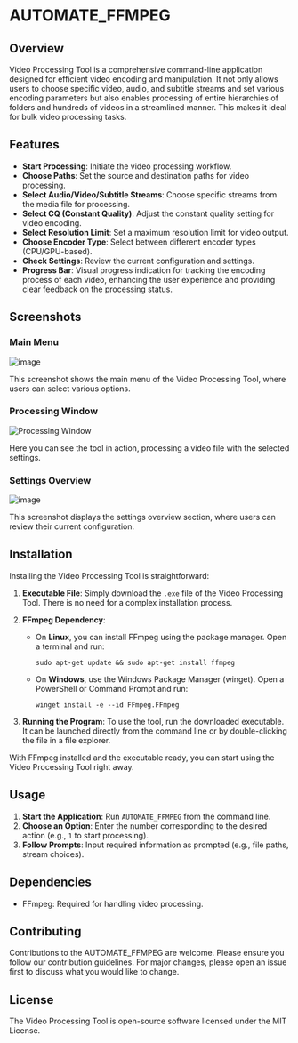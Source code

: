 # AUTOMATE_FFMPEG

## Overview

Video Processing Tool is a comprehensive command-line application designed for efficient video encoding and manipulation. It not only allows users to choose specific video, audio, and subtitle streams and set various encoding parameters but also enables processing of entire hierarchies of folders and hundreds of videos in a streamlined manner. This makes it ideal for bulk video processing tasks.

## Features

- **Start Processing**: Initiate the video processing workflow.
- **Choose Paths**: Set the source and destination paths for video processing.
- **Select Audio/Video/Subtitle Streams**: Choose specific streams from the media file for processing.
- **Select CQ (Constant Quality)**: Adjust the constant quality setting for video encoding.
- **Select Resolution Limit**: Set a maximum resolution limit for video output.
- **Choose Encoder Type**: Select between different encoder types (CPU/GPU-based).
- **Check Settings**: Review the current configuration and settings.
- **Progress Bar**: Visual progress indication for tracking the encoding process of each video, enhancing the user experience and providing clear feedback on the processing status.

## Screenshots

### Main Menu

![image](https://github.com/dam2452/AUTOMATE_FFMPEG/assets/81230036/ecab20ef-4969-40dc-b26d-da6303e852e5)

This screenshot shows the main menu of the Video Processing Tool, where users can select various options.

### Processing Window

![Processing Window](url-to-screenshot-of-processing-window)

Here you can see the tool in action, processing a video file with the selected settings.

### Settings Overview

![image](https://github.com/dam2452/AUTOMATE_FFMPEG/assets/81230036/cb92d9f8-9d6e-4da3-b7a0-93282c87b750)

This screenshot displays the settings overview section, where users can review their current configuration.



## Installation

Installing the Video Processing Tool is straightforward:

1. **Executable File**: Simply download the `.exe` file of the Video Processing Tool. There is no need for a complex installation process.

2. **FFmpeg Dependency**:
   - On **Linux**, you can install FFmpeg using the package manager. Open a terminal and run:
     ```
     sudo apt-get update && sudo apt-get install ffmpeg
     ```
   - On **Windows**, use the Windows Package Manager (winget). Open a PowerShell or Command Prompt and run:
     ```
     winget install -e --id FFmpeg.FFmpeg
     ```

3. **Running the Program**: To use the tool, run the downloaded executable. It can be launched directly from the command line or by double-clicking the file in a file explorer.

With FFmpeg installed and the executable ready, you can start using the Video Processing Tool right away.

## Usage

1. **Start the Application**: Run `AUTOMATE_FFMPEG` from the command line.
2. **Choose an Option**: Enter the number corresponding to the desired action (e.g., `1` to start processing).
3. **Follow Prompts**: Input required information as prompted (e.g., file paths, stream choices).

## Dependencies

- FFmpeg: Required for handling video processing.

## Contributing

Contributions to the AUTOMATE_FFMPEG are welcome. Please ensure you follow our contribution guidelines. For major changes, please open an issue first to discuss what you would like to change.

## License

The Video Processing Tool is open-source software licensed under the MIT License.
